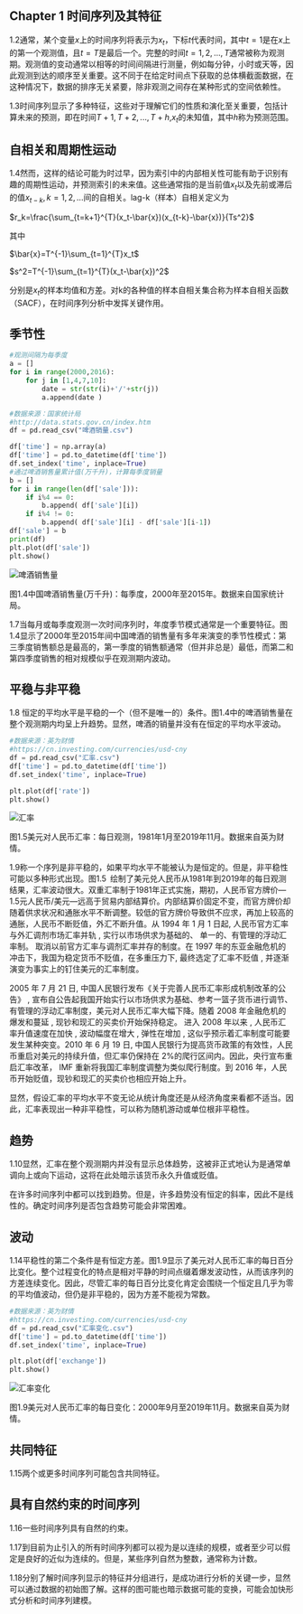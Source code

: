 ## **Chapter 1 时间序列及其特征**

1.2通常，某个变量$x$上的时间序列将表示为$x_t$，下标$t$代表时间，其中$t=1$是在$x$上的第一个观测值，且$t=T$是最后一个。完整的时间$t=1,2,...,T$通常被称为观测期。观测值的变动通常以相等的时间间隔进行测量，例如每分钟，小时或天等，因此观测到达的顺序至关重要。这不同于在给定时间点下获取的总体横截面数据，在这种情况下，数据的排序无关紧要，除非观测之间存在某种形式的空间依赖性。

1.3时间序列显示了多种特征，这些对于理解它们的性质和演化至关重要，包括计算未来的预测，即在时间$T+1,T+2,...,T+h$,$x_t$的未知值，其中$h$称为预测范围。



## **自相关和周期性运动**

1.4然而，这样的结论可能为时过早，因为索引中的内部相关性可能有助于识别有趣的周期性运动，并预测索引的未来值。这些通常指的是当前值$x_t$以及先前或滞后的值$x_{t-k},k=1,2,...$间的自相关。lag-k（样本）自相关定义为

$r_k=\frac{\sum_{t=k+1}^{T}(x_t-\bar{x})(x_{t-k}-\bar{x})}{Ts^2}$

其中

$\bar{x}=T^{-1}\sum_{t=1}^{T}x_t$

$s^2=T^{-1}\sum_{t=1}^{T}(x_t-\bar{x})^2$

分别是$x_t$的样本均值和方差。对k的各种值的样本自相关集合称为样本自相关函数（SACF），在时间序列分析中发挥关键作用。



## **季节性**

```python
#观测间隔为每季度
a = []
for i in range(2000,2016):
    for j in [1,4,7,10]:
        date = str(str(i)+'/'+str(j))
        a.append(date )

#数据来源：国家统计局
#http://data.stats.gov.cn/index.htm
df = pd.read_csv("啤酒销量.csv")

df['time'] = np.array(a)
df['time'] = pd.to_datetime(df['time'])
df.set_index('time', inplace=True)
#通过啤酒销售量累计值(万千升)，计算每季度销量
b = []
for i in range(len(df['sale'])):
    if i%4 == 0:
        b.append( df['sale'][i])
    if i%4 != 0:
        b.append( df['sale'][i] - df['sale'][i-1])
df['sale'] = b
print(df)
plt.plot(df['sale'])
plt.show()
```

![啤酒销售量](.\media\啤酒销售量.png)

图1.4中国啤酒销售量(万千升)：每季度，2000年至2015年。数据来自国家统计局。

1.7当每月或每季度观测一次时间序列时，年度季节模式通常是一个重要特征。图1.4显示了2000年至2015年间中国啤酒的销售量有多年来演变的季节性模式：第三季度销售额总是最高的，第一季度的销售额通常（但并非总是）最低，而第二和第四季度销售的相对规模似乎在观测期内波动。



## 平稳与非平稳

1.8 恒定的平均水平是平稳的一个（但不是唯一的）条件。图1.4中的啤酒销售量在整个观测期内均呈上升趋势。显然，啤酒的销量并没有在恒定的平均水平波动。

```python
#数据来源：英为财情
#https://cn.investing.com/currencies/usd-cny
df = pd.read_csv("汇率.csv")
df['time'] = pd.to_datetime(df['time'])
df.set_index('time', inplace=True)

plt.plot(df['rate'])
plt.show()
```

![汇率](media/汇率.png)

图1.5美元对人民币汇率：每日观测，1981年1月至2019年11月。数据来自英为财情。

1.9称一个序列是非平稳的，如果平均水平不能被认为是恒定的。但是，非平稳性可能以多种形式出现。图1.5 绘制了美元兑人民币从1981年到2019年的每日观测结果，汇率波动很大。双重汇率制于1981年正式实施，期初，人民币官方牌价—1.5元人民币/美元—远高于贸易内部结算价。内部结算价固定不变，而官方牌价却随着供求状况和通胀水平不断调整。较低的官方牌价导致供不应求，再加上较高的通胀，人民币不断贬值，外汇不断升值。从 1994 年 1 月 1 日起, 人民币官方汇率与外汇调剂市场汇率并轨 , 实行以市场供求为基础的、 单一的、有管理的浮动汇率制。 取消以前官方汇率与调剂汇率并存的制度。在 1997 年的东亚金融危机的冲击下，我国为稳定货币不贬值，在多重压力下, 最终选定了汇率不贬值 , 并逐渐演变为事实上的钉住美元的汇率制度。

2005 年 7 月 21 日, 中国人民银行发布《关于完善人民币汇率形成机制改革的公告》 , 宣布自公告起我国开始实行以市场供求为基础、参考一篮子货币进行调节、有管理的浮动汇率制度，美元对人民币汇率大幅下降。随着 2008 年金融危机的爆发和蔓延 , 现钞和现汇的买卖价开始保持稳定。 进入 2008 年以来 , 人民币汇率升值速度在加快 , 波动幅度在增大 , 弹性在增加 , 这似乎预示着汇率制度可能要发生某种突变。2010 年 6 月 19 日, 中国人民银行为提高货币政策的有效性，人民币重启对美元的持续升值，但汇率仍保持在 2%的爬行区间内。因此，央行宣布重启汇率改革， IMF 重新将我国汇率制度调整为类似爬行制度。到 2016 年，人民币开始贬值，现钞和现汇的买卖价也相应开始上升。

显然，假设汇率的平均水平不变无论从统计角度还是从经济角度来看都不适当。因此，汇率表现出一种非平稳性，可以称为随机游动或单位根非平稳性。

## **趋势**

1.10显然，汇率在整个观测期内并没有显示总体趋势，这被非正式地认为是通常单调向上或向下运动，这将在此处暗示该货币永久升值或贬值。

在许多时间序列中都可以找到趋势。但是，许多趋势没有恒定的斜率，因此不是线性的。确定时间序列是否包含趋势可能会非常困难。

## 波动

1.14平稳性的第二个条件是有恒定方差。图1.9显示了美元对人民币汇率的每日百分比变化。整个过程变化的特点是相对平静的时间点缀着爆发波动性，从而该序列的方差连续变化。因此，尽管汇率的每日百分比变化肯定会围绕一个恒定且几乎为零的平均值波动，但仍是非平稳的，因为方差不能视为常数。

```python
#数据来源：英为财情
#https://cn.investing.com/currencies/usd-cny
df = pd.read_csv("汇率变化.csv")
df['time'] = pd.to_datetime(df['time'])
df.set_index('time', inplace=True)

plt.plot(df['exchange'])
plt.show()
```

![汇率变化](media/汇率变化.png)

图1.9美元对人民币汇率的每日变化：2000年9月至2019年11月。数据来自英为财情。



## **共同特征**

1.15两个或更多时间序列可能包含共同特征。



## **具有自然约束的时间序列**

1.16一些时间序列具有自然的约束。

1.17到目前为止引入的所有时间序列都可以视为是以连续的规模，或者至少可以假定是良好的近似为连续的。但是，某些序列自然为整数，通常称为计数。

1.18分别了解时间序列显示的特征并分组进行，是成功进行分析的关键一步，显然可以通过数据的初始图了解。这样的图可能也暗示数据可能的变换，可能会加快形式分析和时间序列建模。

